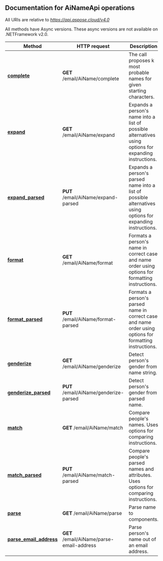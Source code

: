 
## Documentation for AiNameApi operations

All URIs are relative to *https://api.aspose.cloud/v4.0*

All methods have Async versions. These async versions are not available on .NETFramework v2.0.

Method | HTTP request | Description
------------- | ------------- | -------------
[**complete**](AiNameApi.md#complete)| **GET** /email/AiName/complete| The call proposes k most probable names for given starting characters.             
[**expand**](AiNameApi.md#expand)| **GET** /email/AiName/expand| Expands a person&#39;s name into a list of possible alternatives using options for expanding instructions.             
[**expand_parsed**](AiNameApi.md#expand_parsed)| **PUT** /email/AiName/expand-parsed| Expands a person&#39;s parsed name into a list of possible alternatives using options for expanding instructions.             
[**format**](AiNameApi.md#format)| **GET** /email/AiName/format| Formats a person&#39;s name in correct case and name order using options for formatting instructions.             
[**format_parsed**](AiNameApi.md#format_parsed)| **PUT** /email/AiName/format-parsed| Formats a person&#39;s parsed name in correct case and name order using options for formatting instructions.             
[**genderize**](AiNameApi.md#genderize)| **GET** /email/AiName/genderize| Detect person&#39;s gender from name string.             
[**genderize_parsed**](AiNameApi.md#genderize_parsed)| **PUT** /email/AiName/genderize-parsed| Detect person&#39;s gender from parsed name.             
[**match**](AiNameApi.md#match)| **GET** /email/AiName/match| Compare people&#39;s names. Uses options for comparing instructions.             
[**match_parsed**](AiNameApi.md#match_parsed)| **PUT** /email/AiName/match-parsed| Compare people&#39;s parsed names and attributes. Uses options for comparing instructions.             
[**parse**](AiNameApi.md#parse)| **GET** /email/AiName/parse| Parse name to components.             
[**parse_email_address**](AiNameApi.md#parse_email_address)| **GET** /email/AiName/parse-email-address| Parse person&#39;s name out of an email address.             
